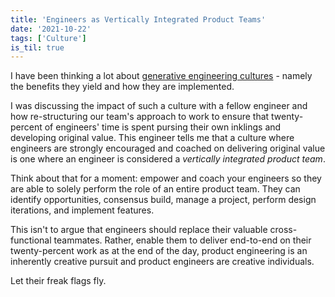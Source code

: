 ```yaml
---
title: 'Engineers as Vertically Integrated Product Teams'
date: '2021-10-22'
tags: ['Culture']
is_til: true
---
```


I have been thinking a lot about [generative engineering cultures](https://changelog.com/posts/how-to-build-a-generative-engineering-culture) - namely the benefits they yield and how they are implemented.

I was discussing the impact of such a culture with a fellow engineer and how re-structuring our team's approach to work to ensure that twenty-percent of engineers' time is spent pursing their own inklings and developing original value. This engineer tells me that a culture where engineers are strongly encouraged and coached on delivering original value is one where an engineer is considered a _vertically integrated product team_.

Think about that for a moment: empower and coach your engineers so they are able to solely perform the role of an entire product team. They can identify opportunities, consensus build, manage a project, perform design iterations, and implement features.

This isn't to argue that engineers should replace their valuable cross-functional teammates. Rather, enable them to deliver end-to-end on their twenty-percent work as at the end of the day, product engineering is an inherently creative pursuit and product engineers are creative individuals.

Let their freak flags fly.
